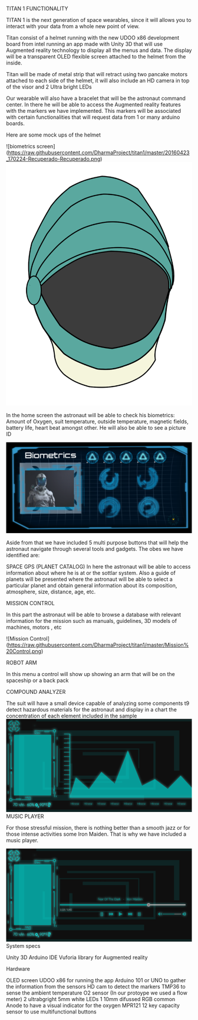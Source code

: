 TITAN 1 FUNCTIONALITY

TITAN 1 is the next generation of space wearables, since it will allows you to interact with your data from a whole new point of view.

Titan consist of a helmet running with the new UDOO x86 development board from intel running an app made with Unity 3D that will use Augmented reality technology to display all the menus and data. The display will be a transparent OLED flexible screen attached to the helmet from the inside.

Titan will be made of metal strip that will retract using two pancake motors attached to each side of the helmet, it will also include an HD camera in top of the visor and 2 Ultra bright LEDs 

Our wearable will also have a bracelet that will be the astronaut command center. In there he will be able to access the Augmented reality features with the markers we have implemented. This markers will be associated with certain functionalities that will request data from 1 or many arduino boards.

Here are some mock ups of the helmet

![biometrics screen] (https://raw.githubusercontent.com/DharmaProject/titan1/master/20160423_170224-Recuperado-Recuperado.png)
![biometrics screen](https://raw.githubusercontent.com/DharmaProject/titan1/master/20160423_170229-Recuperado.png)

In the home screen the astronaut will be able to check his biometrics:  Amount of Oxygen, suit temperature, outside temperature, magnetic fields, battery life, heart beat amongst other. He will also be able to see a picture ID

![biometrics screen](https://raw.githubusercontent.com/DharmaProject/titan1/master/biometrics%20screen.PNG)

Aside from that we have included 5 multi purpose buttons that will help the astronaut navigate through several tools and gadgets. The obes we have identified are:

SPACE GPS (PLANET CATALOG)
In here the astronaut will be able to access information about where he is at or the sottlar system.  Also a  guide of planets will be presented where the astronaut will be able to select a particular planet and obtain general information about its composition, atmosphere, size, distance, age, etc.

MISSION CONTROL

In this part the astronaut will be able to browse a database with relevant information for the mission such as manuals, guidelines, 3D models of machines, motors , etc 

 ![Mission Control] (https://raw.githubusercontent.com/DharmaProject/titan1/master/Mission%20Control.png)

ROBOT ARM

In this menu a control will show up showing an arm that will be on the spaceship or a back pack

COMPOUND ANALYZER

The suit will have a small device capable of analyzing some components t9 detect hazardous materials for the astronaut and display in a chart the concentration of each element included in the sample
![Compound Analyzer](https://raw.githubusercontent.com/DharmaProject/titan1/master/Compound%20Analyzer.png)
MUSIC PLAYER 

For those stressful mission, there is nothing better than a smooth jazz or for those intense activities some Iron Maiden. That is why we have included a music player.

![Compound Analyzer](https://raw.githubusercontent.com/DharmaProject/titan1/master/Reproductor.png)
System specs

Unity 3D
Arduino IDE
Vuforia library for Augmented reality

Hardware 

OLED screen
UDOO x86 for running the app
Arduino 101 or UNO to gather the information from the sensors
HD cam to detect the markers
TMP36 to sense the ambient temperature
O2 sensor (In our protoype we used a flow meter)
2 ultrabgright 5mm white LEDs
1 10mm difussed RGB common Anode to have a visual indicator for the oxygen
MPR121 12 key capacity sensor to use  multifunctional buttons

